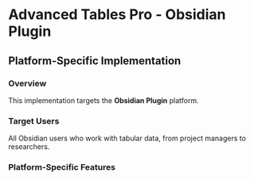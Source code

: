 # Advanced Tables Pro - Obsidian Plugin

## Platform-Specific Implementation

### Overview
This implementation targets the **Obsidian Plugin** platform.

### Target Users
All Obsidian users who work with tabular data, from project managers to researchers.

### Platform-Specific Features
